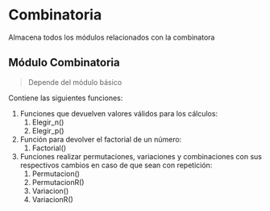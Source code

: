 # Combinatoria

Almacena todos los módulos relacionados con la combinatora

## Módulo Combinatoria

> Depende del módulo básico

Contiene las siguientes funciones:

1. Funciones que devuelven valores válidos para los cálculos:
   1. Elegir_n()
   2. Elegir_p()
3. Función para devolver el factorial de un número:
   1. Factorial()
4. Funciones realizar permutaciones, variaciones y combinaciones con sus respectivos cambios en caso de que sean con repetición:
   1. Permutacion()
   2. PermutacionR()
   3. Variacion()
   4. VariacionR()
